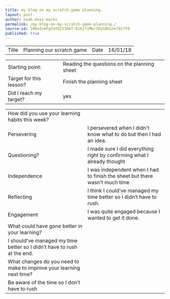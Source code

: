```yaml
---
title: my blog on my scratch game planning.
layout: post
author: noah.moss-marks
permalink: /my-blog-on-my-scratch-game-planning./
source-id: 10DoIvmFgYatQ2239mT-Ri6jfzMwr3DySBUuYe7kC7F0
published: true
---
```

<table>
  <tr>
    <td>Title</td>
    <td>Planning our scratch game</td>
    <td>Date</td>
    <td>16/01/18</td>
  </tr>
</table>


<table>
  <tr>
    <td>Starting point:</td>
    <td>Reading the questions on the planning sheet</td>
  </tr>
  <tr>
    <td>Target for this lesson?</td>
    <td>Finish the planning sheet</td>
  </tr>
  <tr>
    <td>Did I reach my target? </td>
    <td>yes</td>
  </tr>
</table>


<table>
  <tr>
    <td>How did you use your learning habits this week?</td>
    <td></td>
  </tr>
  <tr>
    <td>Persevering</td>
    <td>I persevered when I didn't know what to do but then I had an idea.</td>
  </tr>
  <tr>
    <td>Questioning?</td>
    <td>I made sure I did everything right by confirming what I already thought</td>
  </tr>
  <tr>
    <td>Independence</td>
    <td>I was independent when I had to finish the sheet but there wasn’t much time</td>
  </tr>
  <tr>
    <td>Reflecting</td>
    <td>I think I could’ve managed my time better so I didn’t have to rush. </td>
  </tr>
  <tr>
    <td>Engagement</td>
    <td>I was quite engaged because I wanted to get it done.</td>
  </tr>
  <tr>
    <td>What could have gone better in your learning?</td>
    <td></td>
  </tr>
  <tr>
    <td>I should’ve managed my time better so I didn’t have to rush at the end.</td>
    <td></td>
  </tr>
  <tr>
    <td>What changes do you need to make to improve your learning next time?</td>
    <td></td>
  </tr>
  <tr>
    <td>Be aware of the time so I don’t have to rush</td>
    <td></td>
  </tr>
</table>


